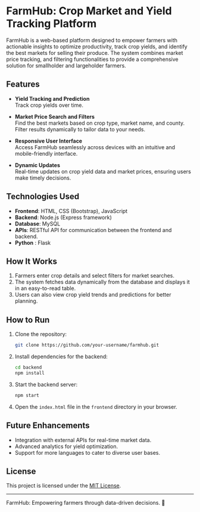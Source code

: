 # FarmHub: Crop Market and Yield Tracking Platform

FarmHub is a web-based platform designed to empower farmers with actionable insights to optimize productivity, track crop yields, and identify the best markets for selling their produce. The system combines market price tracking, and filtering functionalities to provide a comprehensive solution for smallholder and largeholder farmers.

## Features

- **Yield Tracking and Prediction**  
  Track crop yields over time.

- **Market Price Search and Filters**  
  Find the best markets based on crop type, market name, and county. Filter results dynamically to tailor data to your needs.

- **Responsive User Interface**  
  Access FarmHub seamlessly across devices with an intuitive and mobile-friendly interface.

- **Dynamic Updates**  
  Real-time updates on crop yield data and market prices, ensuring users make timely decisions.

## Technologies Used

- **Frontend**: HTML, CSS (Bootstrap), JavaScript  
- **Backend**: Node.js (Express framework)  
- **Database**: MySQL  
- **APIs**: RESTful API for communication between the frontend and backend.
- **Python** : Flask

## How It Works

1. Farmers enter crop details and select filters for market searches.  
2. The system fetches data dynamically from the database and displays it in an easy-to-read table.  
3. Users can also view crop yield trends and predictions for better planning.  

## How to Run

1. Clone the repository:  
   ```bash
   git clone https://github.com/your-username/farmhub.git
   ```
2. Install dependencies for the backend:  
   ```bash
   cd backend
   npm install
   ```
3. Start the backend server:  
   ```bash
   npm start
   ```
4. Open the `index.html` file in the `frontend` directory in your browser.

## Future Enhancements

- Integration with external APIs for real-time market data.  
- Advanced analytics for yield optimization.  
- Support for more languages to cater to diverse user bases.  

## License

This project is licensed under the [MIT License](LICENSE).

--- 

FarmHub: Empowering farmers through data-driven decisions. 🌾
